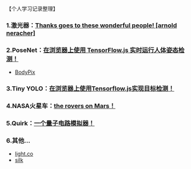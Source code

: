 <br>
【个人学习记录整理】

### 1.激光器：[Thanks goes to these wonderful people! [arnold neracher]](https://qumoptly.github.io/laser/) 
### 2.PoseNet：[在浏览器上使用 TensorFlow.js 实时运行人体姿态检测！ ](https://qumoptly.github.io/posenet/) 

* [BodyPix](https://qumoptly.github.io/body-pix/) 

### 3.Tiny YOLO：[在浏览器上使用Tensorflow.js实现目标检测！](https://qumoptly.github.io/tfjs-yolo-tiny/)  
### 4.NASA火星车：[the rovers on Mars！ ](https://github.com/nasa-jpl/open-source-rover) 
### 5.Quirk：[一个量子电路模拟器！](https://qumoptly.github.io/quirk/)
### 6.其他...

* [light.co](https://qumoptly.github.io/light.co/)
* [silk](https://qumoptly.github.io/silk/)
